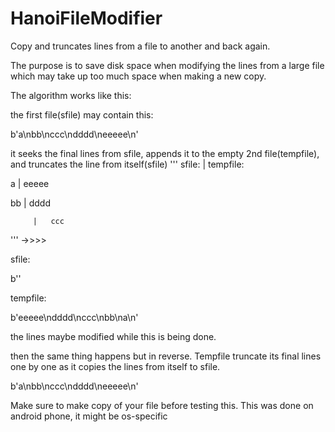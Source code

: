 # HanoiFileModifier
Copy and truncates lines from a file to another and back again.

The purpose is to save disk space when modifying the lines from a large file which may take up too much space when making a new copy.

The algorithm works like this:

the first file(sfile) may contain this:

b'a\nbb\nccc\ndddd\neeeee\n'

it seeks the final lines from sfile, appends it to the empty 2nd file(tempfile), and truncates the line from itself(sfile)
'''
 sfile:  |  tempfile:

  a      |   eeeee

  bb     |   dddd

         |   ccc
'''
->>>>

sfile:

b''

tempfile:

b'eeeee\ndddd\nccc\nbb\na\n'

the lines maybe modified while this is being done.

then the same thing happens but in reverse. Tempfile truncate its final lines one by one as it copies the lines from itself to sfile.

b'a\nbb\nccc\ndddd\neeeee\n'

Make sure to make copy of your file before testing this. This was done on android phone, it might be os-specific


